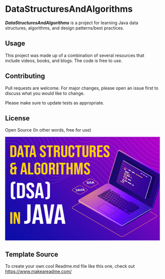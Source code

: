 # DataStructuresAndAlgorithms

<b><i>DataStructuresAndAlgorithms</i></b> is a project for learning Java data structures, algorithms, and design patterns/best practices.

## Usage

This project was made up of a combination of several resources that include videos, books, and blogs.
The code is free to use.

## Contributing

Pull requests are welcome. For major changes, please open an issue first
to discuss what you would like to change.

Please make sure to update tests as appropriate.

## License

Open Source (In other words, free for use)

![Alt text]( src/main/resources/cover.jpg "a title")

## Template Source
To create your own cool Readme.md file like this one, check out https://www.makeareadme.com/